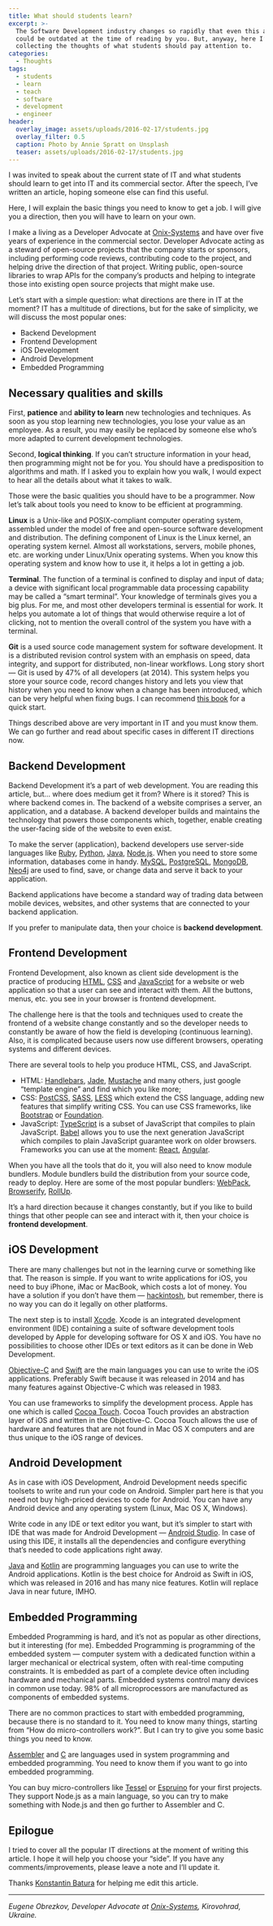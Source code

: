```yaml
---
title: What should students learn?
excerpt: >-
  The Software Development industry changes so rapidly that even this article
  could be outdated at the time of reading by you. But, anyway, here I’m
  collecting the thoughts of what students should pay attention to.
categories:
  - Thoughts
tags:
  - students
  - learn
  - teach
  - software
  - development
  - engineer
header:
  overlay_image: assets/uploads/2016-02-17/students.jpg
  overlay_filter: 0.5
  caption: Photo by Annie Spratt on Unsplash
  teaser: assets/uploads/2016-02-17/students.jpg
---
```


I was invited to speak about the current state of IT and what students should learn to get into IT and its commercial sector.
After the speech, I’ve written an article, hoping someone else can find this useful.

Here, I will explain the basic things you need to know to get a job.
I will give you a direction, then you will have to learn on your own.

I make a living as a Developer Advocate at [Onix-Systems](https://onix-systems.com) and have over five years of experience in the commercial sector.
Developer Advocate acting as a steward of open-source projects that the company starts or sponsors, including performing code reviews, contributing code to the project, and helping drive the direction of that project.
Writing public, open-source libraries to wrap APIs for the company’s products and helping to integrate those into existing open source projects that might make use.

Let’s start with a simple question: what directions are there in IT at the moment?
IT has a multitude of directions, but for the sake of simplicity, we will discuss the most popular ones:

- Backend Development
- Frontend Development
- iOS Development
- Android Development
- Embedded Programming

## Necessary qualities and skills

First, **patience** and **ability to learn** new technologies and techniques.
As soon as you stop learning new technologies, you lose your value as an employee.
As a result, you may easily be replaced by someone else who’s more adapted to current development technologies.

Second, **logical thinking**.
If you can’t structure information in your head, then programming might not be for you.
You should have a predisposition to algorithms and math.
If I asked you to explain how you walk, I would expect to hear all the details about what it takes to walk.

Those were the basic qualities you should have to be a programmer.
Now let’s talk about tools you need to know to be efficient at programming.

**Linux** is a Unix-like and POSIX-compliant computer operating system, assembled under the model of free and open-source software development and distribution.
The defining component of Linux is the Linux kernel, an operating system kernel.
Almost all workstations, servers, mobile phones, etc. are working under Linux/Unix operating systems.
When you know this operating system and know how to use it, it helps a lot in getting a job.

**Terminal**.
The function of a terminal is confined to display and input of data; a device with significant local programmable data processing capability may be called a “smart terminal”.
Your knowledge of terminals gives you a big plus.
For me, and most other developers terminal is essential for work.
It helps you automate a lot of things that would otherwise require a lot of clicking, not to mention the overall control of the system you have with a terminal.

**Git** is a used source code management system for software development.
It is a distributed revision control system with an emphasis on speed, data integrity, and support for distributed, non-linear workflows.
Long story short — Git is used by 47% of all developers (at 2014).
This system helps you store your source code, record changes history and lets you view that history when you need to know when a change has been introduced, which can be very helpful when fixing bugs.
I can recommend [this book](https://git-scm.com/book/en/v2/Getting-Started-About-Version-Control) for a quick start.

Things described above are very important in IT and you must know them.
We can go further and read about specific cases in different IT directions now.

## Backend Development

Backend Development it’s a part of web development.
You are reading this article, but… where does medium get it from?
Where is it stored?
This is where backend comes in.
The backend of a website comprises a server, an application, and a database.
A backend developer builds and maintains the technology that powers those components which, together, enable creating the user-facing side of the website to even exist.

To make the server (application), backend developers use server-side languages like [Ruby](https://www.ruby-lang.org/), [Python](https://www.python.org), [Java](https://en.wikipedia.org/wiki/Java_(programming_language)), [Node.js](https://nodejs.org/).
When you need to store some information, databases come in handy.
[MySQL](https://www.mysql.com), [PostgreSQL](https://www.postgresql.org), [MongoDB](https://www.mongodb.org), [Neo4j](https://neo4j.com) are used to find, save, or change data and serve it back to your application.

Backend applications have become a standard way of trading data between mobile devices, websites, and other systems that are connected to your backend application.

If you prefer to manipulate data, then your choice is **backend development**.

## Frontend Development

Frontend Development, also known as client side development is the practice of producing [HTML](https://en.wikipedia.org/wiki/HTML), [CSS](https://en.wikipedia.org/wiki/Cascading_Style_Sheets) and [JavaScript](https://en.wikipedia.org/wiki/JavaScript) for a website or web application so that a user can see and interact with them.
All the buttons, menus, etc. you see in your browser is frontend development.

The challenge here is that the tools and techniques used to create the frontend of a website change constantly and so the developer needs to constantly be aware of how the field is developing (continuous learning).
Also, it is complicated because users now use different browsers, operating systems and different devices.

There are several tools to help you produce HTML, CSS, and JavaScript.

- HTML: [Handlebars](https://handlebarsjs.com), [Jade](https://github.com/dscape/jade), [Mustache](https://mustache.github.io) and many others, just google “template engine” and find which you like more;
- CSS: [PostCSS](https://postcss.org), [SASS](https://sass-lang.com), [LESS](https://lesscss.org) which extend the CSS language, adding new features that simplify writing CSS. You can use CSS frameworks, like [Bootstrap](https://getbootstrap.com) or [Foundation](https://foundation.zurb.com).
- JavaScript: [TypeScript](https://www.typescriptlang.org) is a subset of JavaScript that compiles to plain JavaScript. [Babel](https://babeljs.io) allows you to use the next generation JavaScript which compiles to plain JavaScript guarantee work on older browsers. Frameworks you can use at the moment: [React](https://facebook.github.io/react/), [Angular](https://angularjs.org).

When you have all the tools that do it, you will also need to know module bundlers.
Module bundlers build the distribution from your source code, ready to deploy.
Here are some of the most popular bundlers: [WebPack](https://webpack.github.io/), [Browserify](https://browserify.org), [RollUp](https://rollupjs.org).

It’s a hard direction because it changes constantly, but if you like to build things that other people can see and interact with it, then your choice is **frontend development**.

## iOS Development

There are many challenges but not in the learning curve or something like that.
The reason is simple.
If you want to write applications for iOS, you need to buy iPhone, iMac or MacBook, which costs a lot of money.
You have a solution if you don’t have them — [hackintosh](https://www.hackintosh.com), but remember, there is no way you can do it legally on other platforms.

The next step is to install [Xcode](https://developer.apple.com/xcode/).
Xcode is an integrated development environment (IDE) containing a suite of software development tools developed by Apple for developing software for OS X and iOS.
You have no possibilities to choose other IDEs or text editors as it can be done in Web Development.

[Objective-C](https://en.wikipedia.org/wiki/Objective-C) and [Swift](https://en.wikipedia.org/wiki/Swift_%28programming_language%29) are the main languages you can use to write the iOS applications.
Preferably Swift because it was released in 2014 and has many features against Objective-C which was released in 1983.

You can use frameworks to simplify the development process.
Apple has one which is called [Cocoa Touch](https://en.wikipedia.org/wiki/Cocoa_Touch).
Cocoa Touch provides an abstraction layer of iOS and written in the Objective-C.
Cocoa Touch allows the use of hardware and features that are not found in Mac OS X computers and are thus unique to the iOS range of devices.

## Android Development

As in case with iOS Development, Android Development needs specific toolsets to write and run your code on Android.
Simpler part here is that you need not buy high-priced devices to code for Android.
You can have any Android device and any operating system (Linux, Mac OS X, Windows).

Write code in any IDE or text editor you want, but it’s simpler to start with IDE that was made for Android Development — [Android Studio](https://en.wikipedia.org/wiki/Android_Studio).
In case of using this IDE, it installs all the dependencies and configure everything that’s needed to code applications right away.

[Java](https://en.wikipedia.org/wiki/Java_%28programming_language%29) and [Kotlin](https://kotlinlang.org) are programming languages you can use to write the Android applications.
Kotlin is the best choice for Android as Swift in iOS, which was released in 2016 and has many nice features.
Kotlin will replace Java in near future, IMHO.

## Embedded Programming

Embedded Programming is hard, and it’s not as popular as other directions, but it interesting (for me).
Embedded Programming is programming of the embedded system — computer system with a dedicated function within a larger mechanical or electrical system, often with real-time computing constraints.
It is embedded as part of a complete device often including hardware and mechanical parts.
Embedded systems control many devices in common use today.
98% of all microprocessors are manufactured as components of embedded systems.

There are no common practices to start with embedded programming, because there is no standard to it.
You need to know many things, starting from “How do micro-controllers work?”.
But I can try to give you some basic things you need to know.

[Assembler](https://en.wikipedia.org/wiki/Assembly_language) and [C](https://en.wikipedia.org/wiki/C_%28programming_language%29) are languages used in system programming and embedded programming.
You need to know them if you want to go into embedded programming.

You can buy micro-controllers like [Tessel](https://learn.sparkfun.com/tutorials/getting-started-with-the-tessel-2/all) or [Espruino](https://www.espruino.com) for your first projects.
They support Node.js as a main language, so you can try to make something with Node.js and then go further to Assembler and C.

## Epilogue

I tried to cover all the popular IT directions at the moment of writing this article.
I hope it will help you choose your “side”.
If you have any comments/improvements, please leave a note and I’ll update it.

Thanks [Konstantin Batura](https://medium.com/u/9f08a06ac553) for helping me edit this article.

---

_Eugene Obrezkov, Developer Advocate at_ [_Onix-Systems_](https://onix-systems.com)_, Kirovohrad, Ukraine._
